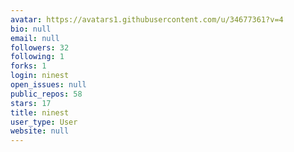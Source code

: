 ```yaml
---
avatar: https://avatars1.githubusercontent.com/u/34677361?v=4
bio: null
email: null
followers: 32
following: 1
forks: 1
login: ninest
open_issues: null
public_repos: 58
stars: 17
title: ninest
user_type: User
website: null
---
```

